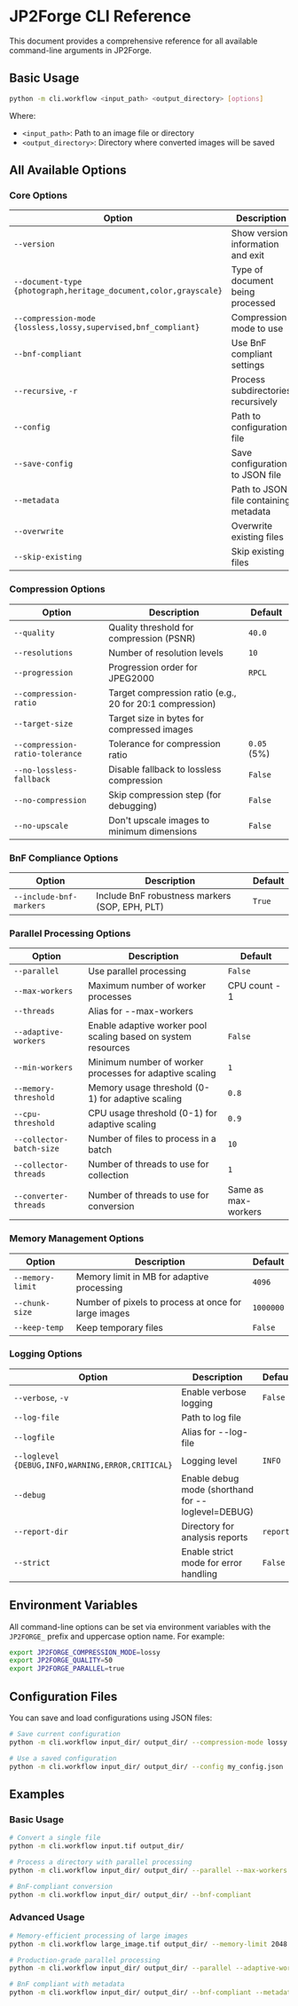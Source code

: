 # JP2Forge CLI Reference

This document provides a comprehensive reference for all available command-line arguments in JP2Forge.

## Basic Usage

```bash
python -m cli.workflow <input_path> <output_directory> [options]
```

Where:
- `<input_path>`: Path to an image file or directory
- `<output_directory>`: Directory where converted images will be saved

## All Available Options

### Core Options

| Option | Description | Default |
|--------|-------------|---------|
| `--version` | Show version information and exit | |
| `--document-type {photograph,heritage_document,color,grayscale}` | Type of document being processed | `photograph` |
| `--compression-mode {lossless,lossy,supervised,bnf_compliant}` | Compression mode to use | `supervised` |
| `--bnf-compliant` | Use BnF compliant settings | `False` |
| `--recursive`, `-r` | Process subdirectories recursively | `False` |
| `--config` | Path to configuration file | |
| `--save-config` | Save configuration to JSON file | |
| `--metadata` | Path to JSON file containing metadata | |
| `--overwrite` | Overwrite existing files | `False` |
| `--skip-existing` | Skip existing files | `False` |

### Compression Options

| Option | Description | Default |
|--------|-------------|---------|
| `--quality` | Quality threshold for compression (PSNR) | `40.0` |
| `--resolutions` | Number of resolution levels | `10` |
| `--progression` | Progression order for JPEG2000 | `RPCL` |
| `--compression-ratio` | Target compression ratio (e.g., 20 for 20:1 compression) | |
| `--target-size` | Target size in bytes for compressed images | |
| `--compression-ratio-tolerance` | Tolerance for compression ratio | `0.05` (5%) |
| `--no-lossless-fallback` | Disable fallback to lossless compression | `False` |
| `--no-compression` | Skip compression step (for debugging) | `False` |
| `--no-upscale` | Don't upscale images to minimum dimensions | `False` |

### BnF Compliance Options

| Option | Description | Default |
|--------|-------------|---------|
| `--include-bnf-markers` | Include BnF robustness markers (SOP, EPH, PLT) | `True` |

### Parallel Processing Options

| Option | Description | Default |
|--------|-------------|---------|
| `--parallel` | Use parallel processing | `False` |
| `--max-workers` | Maximum number of worker processes | CPU count - 1 |
| `--threads` | Alias for --max-workers | |
| `--adaptive-workers` | Enable adaptive worker pool scaling based on system resources | `False` |
| `--min-workers` | Minimum number of worker processes for adaptive scaling | `1` |
| `--memory-threshold` | Memory usage threshold (0-1) for adaptive scaling | `0.8` |
| `--cpu-threshold` | CPU usage threshold (0-1) for adaptive scaling | `0.9` |
| `--collector-batch-size` | Number of files to process in a batch | `10` |
| `--collector-threads` | Number of threads to use for collection | `1` |
| `--converter-threads` | Number of threads to use for conversion | Same as max-workers |

### Memory Management Options

| Option | Description | Default |
|--------|-------------|---------|
| `--memory-limit` | Memory limit in MB for adaptive processing | `4096` |
| `--chunk-size` | Number of pixels to process at once for large images | `1000000` |
| `--keep-temp` | Keep temporary files | `False` |

### Logging Options

| Option | Description | Default |
|--------|-------------|---------|
| `--verbose`, `-v` | Enable verbose logging | `False` |
| `--log-file` | Path to log file | |
| `--logfile` | Alias for --log-file | |
| `--loglevel {DEBUG,INFO,WARNING,ERROR,CRITICAL}` | Logging level | `INFO` |
| `--debug` | Enable debug mode (shorthand for --loglevel=DEBUG) | |
| `--report-dir` | Directory for analysis reports | `reports` |
| `--strict` | Enable strict mode for error handling | `False` |

## Environment Variables

All command-line options can be set via environment variables with the `JP2FORGE_` prefix and uppercase option name. For example:

```bash
export JP2FORGE_COMPRESSION_MODE=lossy
export JP2FORGE_QUALITY=50
export JP2FORGE_PARALLEL=true
```

## Configuration Files

You can save and load configurations using JSON files:

```bash
# Save current configuration
python -m cli.workflow input_dir/ output_dir/ --compression-mode lossy --save-config my_config.json

# Use a saved configuration
python -m cli.workflow input_dir/ output_dir/ --config my_config.json
```

## Examples

### Basic Usage

```bash
# Convert a single file
python -m cli.workflow input.tif output_dir/

# Process a directory with parallel processing
python -m cli.workflow input_dir/ output_dir/ --parallel --max-workers 4

# BnF-compliant conversion
python -m cli.workflow input_dir/ output_dir/ --bnf-compliant
```

### Advanced Usage

```bash
# Memory-efficient processing of large images
python -m cli.workflow large_image.tif output_dir/ --memory-limit 2048 --chunk-size 5000000

# Production-grade parallel processing
python -m cli.workflow input_dir/ output_dir/ --parallel --adaptive-workers --min-workers 2 --memory-threshold 0.7 --cpu-threshold 0.8

# BnF compliant with metadata
python -m cli.workflow input_dir/ output_dir/ --bnf-compliant --metadata metadata.json
```
